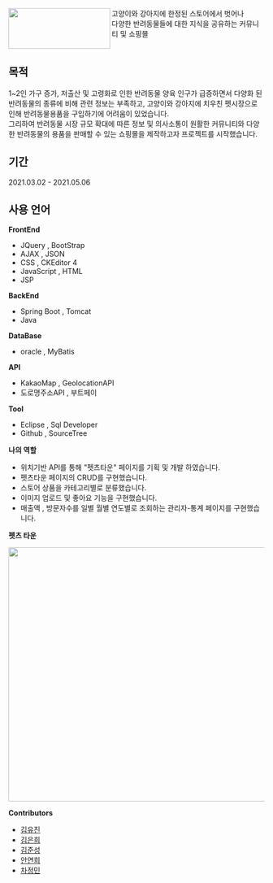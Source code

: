 <img src="https://user-images.githubusercontent.com/68797467/119070831-b0eee500-ba23-11eb-93fa-2a6f9088941d.png" width="200px" height="80px" align="left">고양이와 강아지에 한정된 스토어에서 벗어나<br> 다양한 반려동물들에 대한 지식을 공유하는 커뮤니티 및 쇼핑몰
<br clear="left">
## 목적
1~2인 가구 증가, 저출산 및 고령화로 인한 반려동물 양육 인구가 급증하면서 다양화 된 반려동물의 종류에 비해 관련 정보는 부족하고, 고양이와 강아지에 치우친 펫시장으로 인해 반려동물용품을 구입하기에 어려움이 있었습니다.<br>
그리하여 반려동물 시장 규모 확대에 따른 정보 및 의사소통이 원활한 커뮤니티와 다양한 반려동물의 용품을 판매할 수 있는 쇼핑몰을 제작하고자 프로젝트를 시작했습니다.
## 기간
2021.03.02 - 2021.05.06
## 사용 언어
**FrontEnd**
+ JQuery , BootStrap
+ AJAX , JSON
+ CSS , CKEditor 4
+ JavaScript , HTML
+ JSP

**BackEnd**
+ Spring Boot , Tomcat
+ Java

**DataBase**
+ oracle , MyBatis

**API**
+ KakaoMap , GeolocationAPI
+ 도로명주소API , 부트페이

**Tool**
+ Eclipse , Sql Developer
+ Github , SourceTree

**나의 역할**
+ 위치기반 API를 통해 "펫츠타운" 페이지를 기획 및 개발 하였습니다.
+ 펫츠타운 페이지의 CRUD를 구현했습니다.
+ 스토어 상품을 카테고리별로 분류했습니다.
+ 이미지 업로드 및 좋아요 기능을 구현했습니다.
+ 매출액 , 방문자수를 일별 월별 연도별로 조회하는 관리자-통계 페이지를 구현했습니다.

**펫츠 타운**

<img src="https://user-images.githubusercontent.com/74960637/119973712-c7320d80-bfee-11eb-91c9-6ef5f7ffc01b.PNG" width="800px" height="500px">


**Contributors**
+ [김유진](https://github.com/chiroxxx)
+ [김은희](https://github.com/eeeuniee)
+ [김준성](https://github.com/eril1024)
+ [안연희](https://github.com/yeanhee-hub)
+ [차정민](https://github.com/jungmincha)

